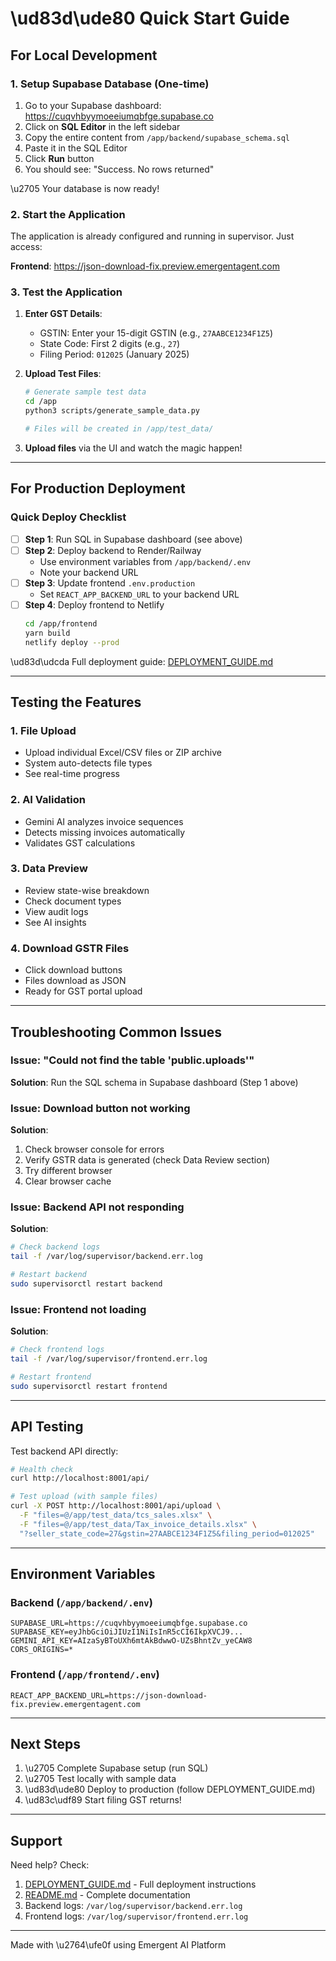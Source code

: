 # \ud83d\ude80 Quick Start Guide

## For Local Development

### 1. Setup Supabase Database (One-time)

1. Go to your Supabase dashboard: https://cuqvhbyymoeeiumqbfge.supabase.co
2. Click on **SQL Editor** in the left sidebar
3. Copy the entire content from `/app/backend/supabase_schema.sql`
4. Paste it in the SQL Editor
5. Click **Run** button
6. You should see: "Success. No rows returned"

\u2705 Your database is now ready!

### 2. Start the Application

The application is already configured and running in supervisor. Just access:

**Frontend**: https://json-download-fix.preview.emergentagent.com

### 3. Test the Application

1. **Enter GST Details**:
   - GSTIN: Enter your 15-digit GSTIN (e.g., `27AABCE1234F1Z5`)
   - State Code: First 2 digits (e.g., `27`)
   - Filing Period: `012025` (January 2025)

2. **Upload Test Files**:
   ```bash
   # Generate sample test data
   cd /app
   python3 scripts/generate_sample_data.py
   
   # Files will be created in /app/test_data/
   ```

3. **Upload files** via the UI and watch the magic happen!

---

## For Production Deployment

### Quick Deploy Checklist

- [ ] **Step 1**: Run SQL in Supabase dashboard (see above)
- [ ] **Step 2**: Deploy backend to Render/Railway
  - Use environment variables from `/app/backend/.env`
  - Note your backend URL
- [ ] **Step 3**: Update frontend `.env.production`
  - Set `REACT_APP_BACKEND_URL` to your backend URL
- [ ] **Step 4**: Deploy frontend to Netlify
  ```bash
  cd /app/frontend
  yarn build
  netlify deploy --prod
  ```

\ud83d\udcda Full deployment guide: [DEPLOYMENT_GUIDE.md](/app/DEPLOYMENT_GUIDE.md)

---

## Testing the Features

### 1. File Upload
- Upload individual Excel/CSV files or ZIP archive
- System auto-detects file types
- See real-time progress

### 2. AI Validation
- Gemini AI analyzes invoice sequences
- Detects missing invoices automatically
- Validates GST calculations

### 3. Data Preview
- Review state-wise breakdown
- Check document types
- View audit logs
- See AI insights

### 4. Download GSTR Files
- Click download buttons
- Files download as JSON
- Ready for GST portal upload

---

## Troubleshooting Common Issues

### Issue: "Could not find the table 'public.uploads'"
**Solution**: Run the SQL schema in Supabase dashboard (Step 1 above)

### Issue: Download button not working
**Solution**: 
1. Check browser console for errors
2. Verify GSTR data is generated (check Data Review section)
3. Try different browser
4. Clear browser cache

### Issue: Backend API not responding
**Solution**:
```bash
# Check backend logs
tail -f /var/log/supervisor/backend.err.log

# Restart backend
sudo supervisorctl restart backend
```

### Issue: Frontend not loading
**Solution**:
```bash
# Check frontend logs
tail -f /var/log/supervisor/frontend.err.log

# Restart frontend
sudo supervisorctl restart frontend
```

---

## API Testing

Test backend API directly:

```bash
# Health check
curl http://localhost:8001/api/

# Test upload (with sample files)
curl -X POST http://localhost:8001/api/upload \
  -F "files=@/app/test_data/tcs_sales.xlsx" \
  -F "files=@/app/test_data/Tax_invoice_details.xlsx" \
  "?seller_state_code=27&gstin=27AABCE1234F1Z5&filing_period=012025"
```

---

## Environment Variables

### Backend (`/app/backend/.env`)
```env
SUPABASE_URL=https://cuqvhbyymoeeiumqbfge.supabase.co
SUPABASE_KEY=eyJhbGciOiJIUzI1NiIsInR5cCI6IkpXVCJ9...
GEMINI_API_KEY=AIzaSyBToUXh6mtAkBdwwO-UZsBhntZv_yeCAW8
CORS_ORIGINS=*
```

### Frontend (`/app/frontend/.env`)
```env
REACT_APP_BACKEND_URL=https://json-download-fix.preview.emergentagent.com
```

---

## Next Steps

1. \u2705 Complete Supabase setup (run SQL)
2. \u2705 Test locally with sample data
3. \ud83d\ude80 Deploy to production (follow DEPLOYMENT_GUIDE.md)
4. \ud83c\udf89 Start filing GST returns!

---

## Support

Need help? Check:
1. [DEPLOYMENT_GUIDE.md](/app/DEPLOYMENT_GUIDE.md) - Full deployment instructions
2. [README.md](/app/README.md) - Complete documentation
3. Backend logs: `/var/log/supervisor/backend.err.log`
4. Frontend logs: `/var/log/supervisor/frontend.err.log`

---

Made with \u2764\ufe0f using Emergent AI Platform
